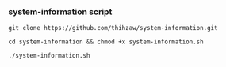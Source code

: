 ### system-information script

```
git clone https://github.com/thihzaw/system-information.git
```
```
cd system-information && chmod +x system-information.sh
```
```
./system-information.sh
```
